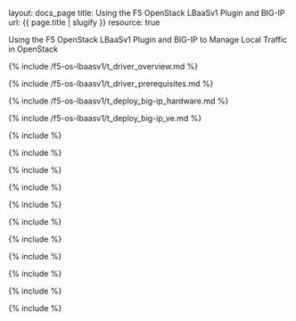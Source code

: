 
layout: docs_page
title: Using the F5 OpenStack LBaaSv1 Plugin and BIG-IP
url: {{ page.title | slugify }}
resource: true



Using the F5 OpenStack LBaaSv1 Plugin and BIG-IP to Manage Local Traffic in OpenStack

{% include /f5-os-lbaasv1/t_driver_overview.md %}

{% include  /f5-os-lbaasv1/t_driver_prerequisites.md %}

{% include /f5-os-lbaasv1/t_deploy_big-ip_hardware.md %}

{% include /f5-os-lbaasv1/t_deploy_big-ip_ve.md %}

{% include  %}

{% include  %}

{% include  %}

{% include  %}

{% include  %}

{% include  %}

{% include  %}

{% include  %}

{% include  %}

{% include  %}

{% include  %}